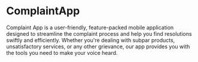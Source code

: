 # ComplaintApp
Complaint App is a user-friendly, feature-packed mobile application designed to streamline the complaint process and help you find resolutions swiftly and efficiently. Whether you're dealing with subpar products, unsatisfactory services, or any other grievance, our app provides you with the tools you need to make your voice heard.
